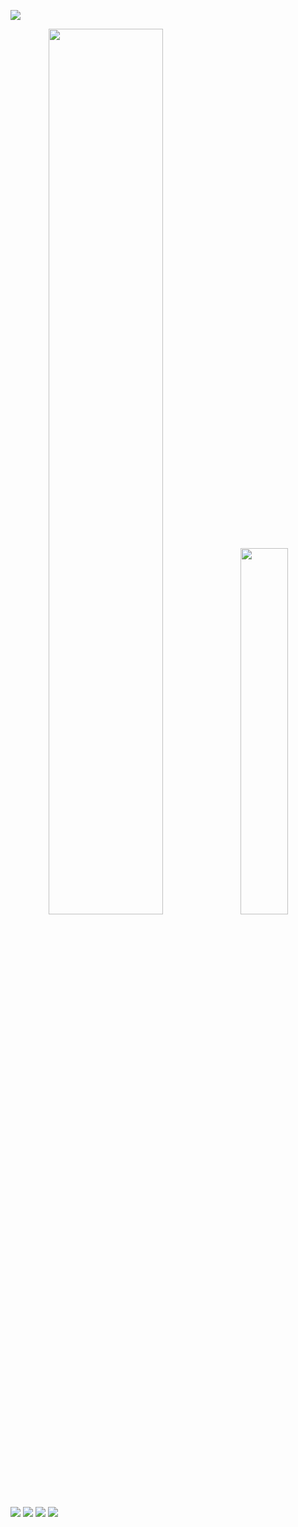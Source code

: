 [![](https://github.com/kvnol/kvnol/assets/3299130/59ff613b-0fec-4a47-af93-5e5bd843e4a2)](https://kevinoliveira.com.br/)


<p align="center">
  <img src="https://github-readme-stats.vercel.app/api?username=kvnol&theme=dark&count_private=true&show_icons=true&title_color=4C42FF&icon_color=4C42FF&line_height=20" width="60.28%">
  <img src="https://github-readme-stats.vercel.app/api/top-langs/?username=kvnol&theme=dark&layout=compact&show_icons=true&title_color=4C42FF&icon_color=4C42FF" width="38.77%">
</p>

[![](https://img.shields.io/badge/website-4C42FF?style=for-the-badge&logo=About.me&logoColor=white)](https://kevinoliveira.com.br/)
[![](https://img.shields.io/badge/LinkedIn-0077B5?style=for-the-badge&logo=linkedin&logoColor=white)](https://linkedin.com/in/kvnol)
[![](https://img.shields.io/badge/Dribbble-EA4C89?style=for-the-badge&logo=dribbble&logoColor=white)](https://dribbble.com/kvnol)
[![](https://img.shields.io/badge/Codepen-000000?style=for-the-badge&logo=codepen&logoColor=white)](https://codepen.com/kvnol)
